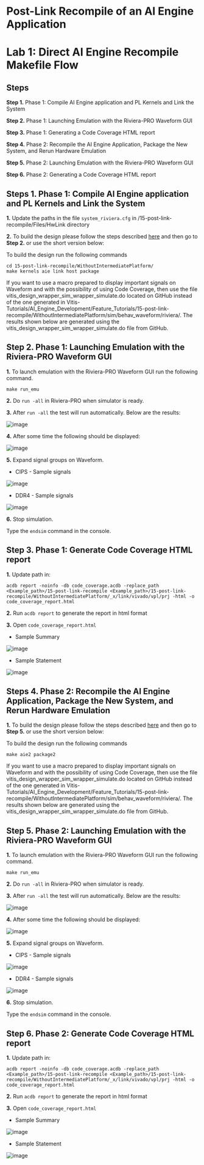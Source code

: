 # **Post-Link Recompile of an AI Engine Application**

# **Lab 1: Direct AI Engine Recompile Makefile Flow**

## **Steps**

**Step 1.** Phase 1: Compile AI Engine application and PL Kernels and Link the System

**Step 2.** Phase 1: Launching Emulation with the Riviera-PRO Waveform GUI

**Step 3.** Phase 1: Generating a Code Coverage HTML report

**Step 4.** Phase 2: Recompile the AI Engine Application, Package the New System, and Rerun Hardware Emulation

**Step 5.** Phase 2: Launching Emulation with the Riviera-PRO Waveform GUI

**Step 6.** Phase 2: Generating a Code Coverage HTML report

## **Steps 1.  Phase 1: Compile AI Engine application and PL Kernels and Link the System** 

  **1.** Update the paths in the file `system_riviera.cfg` in /15-post-link-recompile/Files/HwLink directory

  **2.** To build the design please follow the steps described [here](https://github.com/Xilinx/Vitis-Tutorials/blob/2022.1/AI_Engine_Development/Feature_Tutorials/15-post-link-recompile/DirectRecompileMakefile_Flow.md) and then go to **Step 2.** or use the short version below:

  To build the design run the following commands
  ```
  cd 15-post-link-recompile/WithoutIntermediatePlatform/
  make kernels aie link host package
  ```
  
  If you want to use a macro prepared to display important signals on Waveform and with the possibility of using Code Coverage, then use the file vitis_design_wrapper_sim_wrapper_simulate.do located on GitHub instead of the one generated in Vitis-Tutorials/AI_Engine_Development/Feature_Tutorials/15-post-link-recompile/WithoutIntermediatePlatform/sim/behav_waveform/riviera/. The results shown below are generated using the vitis_design_wrapper_sim_wrapper_simulate.do file from GitHub.

## **Step 2.** Phase 1: Launching Emulation with the Riviera-PRO Waveform GUI

  **1.** To launch emulation with the Riviera-PRO Waveform GUI run the following command.  

  `make run_emu`
  
  **2.** Do `run -all` in Riviera-PRO when simulator is ready.

  **3.** After `run -all` the test will run automatically. Below are the results: 

  ![image](https://github.com/maciejpasierbek/Riviera-PRO/assets/38097741/11c4ff92-5532-4a87-8037-63fd75d2a0b6)
  
  **4.** After some time the following should be displayed:

  ![image](https://github.com/maciejpasierbek/Riviera-PRO/assets/38097741/9706a16c-77d1-4c7b-aba1-9a30b2f7d597)

  **5.** Expand signal groups on Waveform.

  - CIPS - Sample signals

  ![image](https://github.com/maciejpasierbek/Riviera-PRO/assets/38097741/8ba1ac0a-426f-43b3-8615-7b892fe8d3aa)

  - DDR4 - Sample signals

  ![image](https://github.com/maciejpasierbek/Riviera-PRO/assets/38097741/7a7ab2c9-8471-4e48-a080-2215dbf4d13e)

  **6.** Stop simulation.

  Type the `endsim` command in the console.

## **Step 3.** Phase 1: Generate Code Coverage HTML report

  **1.** Update path in:
  
  `acdb report -noinfo -db code_coverage.acdb -replace_path <Example_path>/15-post-link-recompile <Example_path>/15-post-link-recompile/WithoutIntermediatePlatform/_x/link/vivado/vpl/prj -html -o code_coverage_report.html` 
  
  **2.** Run `acdb report` to generate the report in html format 
  
  **3.** Open `code_coverage_report.html`
  
  - Sample Summary
  
  ![image](https://github.com/maciejpasierbek/Riviera-PRO/assets/38097741/be1db294-20e3-4fdf-bf14-1b3c5d1cdbae)

  - Sample Statement

  ![image](https://github.com/maciejpasierbek/Riviera-PRO/assets/38097741/2f33c003-c366-4cdc-a8b2-b8f73b45b610)

## **Steps 4.  Phase 2: Recompile the AI Engine Application, Package the New System, and Rerun Hardware Emulation** 

  **1.** To build the design please follow the steps described [here](https://github.com/Xilinx/Vitis-Tutorials/blob/2022.1/AI_Engine_Development/Feature_Tutorials/15-post-link-recompile/DirectRecompileMakefile_Flow.md) and then go to **Step 5.** or use the short version below:

  To build the design run the following commands

  `make aie2 package2`
  
  If you want to use a macro prepared to display important signals on Waveform and with the possibility of using Code Coverage, then use the file vitis_design_wrapper_sim_wrapper_simulate.do located on GitHub instead of the one generated in Vitis-Tutorials/AI_Engine_Development/Feature_Tutorials/15-post-link-recompile/WithoutIntermediatePlatform/sim/behav_waveform/riviera/. The results shown below are generated using the vitis_design_wrapper_sim_wrapper_simulate.do file from GitHub.

## **Step 5.** Phase 2: Launching Emulation with the Riviera-PRO Waveform GUI

  **1.** To launch emulation with the Riviera-PRO Waveform GUI run the following command.  

  `make run_emu`
  
  **2.** Do `run -all` in Riviera-PRO when simulator is ready.

  **3.** After `run -all` the test will run automatically. Below are the results: 

  ![image](https://github.com/maciejpasierbek/Riviera-PRO/assets/38097741/f6a1f01f-fd3c-4950-8c6f-5c6c11b64e71)
  
  **4.** After some time the following should be displayed:

  ![image](https://github.com/maciejpasierbek/Riviera-PRO/assets/38097741/c2f04481-690f-4a0b-8279-65420e76bf7c)

  **5.** Expand signal groups on Waveform.

  - CIPS - Sample signals

  ![image](https://github.com/maciejpasierbek/Riviera-PRO/assets/38097741/8ba1ac0a-426f-43b3-8615-7b892fe8d3aa)

  - DDR4 - Sample signals

  ![image](https://github.com/maciejpasierbek/Riviera-PRO/assets/38097741/7a7ab2c9-8471-4e48-a080-2215dbf4d13e)

  **6.** Stop simulation.

  Type the `endsim` command in the console.

## **Step 6.** Phase 2: Generate Code Coverage HTML report

  **1.** Update path in:
  
  `acdb report -noinfo -db code_coverage.acdb -replace_path <Example_path>/15-post-link-recompile <Example_path>/15-post-link-recompile/WithoutIntermediatePlatform/_x/link/vivado/vpl/prj -html -o code_coverage_report.html` 
  
  **2.** Run `acdb report` to generate the report in html format 
  
  **3.** Open `code_coverage_report.html`
  
  - Sample Summary
  
  ![image](https://github.com/maciejpasierbek/Riviera-PRO/assets/38097741/be1db294-20e3-4fdf-bf14-1b3c5d1cdbae)

  - Sample Statement

  ![image](https://github.com/maciejpasierbek/Riviera-PRO/assets/38097741/2f33c003-c366-4cdc-a8b2-b8f73b45b610)
  




